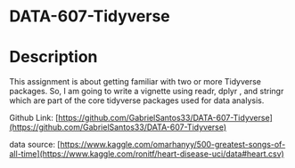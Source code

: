 # DATA-607-Tidyverse

# Description
This assignment is about getting familiar with two or more Tidyverse packages. So, I am going to write a vignette using readr, dplyr , and stringr which are part of the core tidyverse packages used for data analysis.

Github Link: [https://github.com/GabrielSantos33/DATA-607-Tidyverse](https://github.com/GabrielSantos33/DATA-607-Tidyverse)


data source: [https://www.kaggle.com/omarhanyy/500-greatest-songs-of-all-time](https://www.kaggle.com/ronitf/heart-disease-uci/data#heart.csv)
